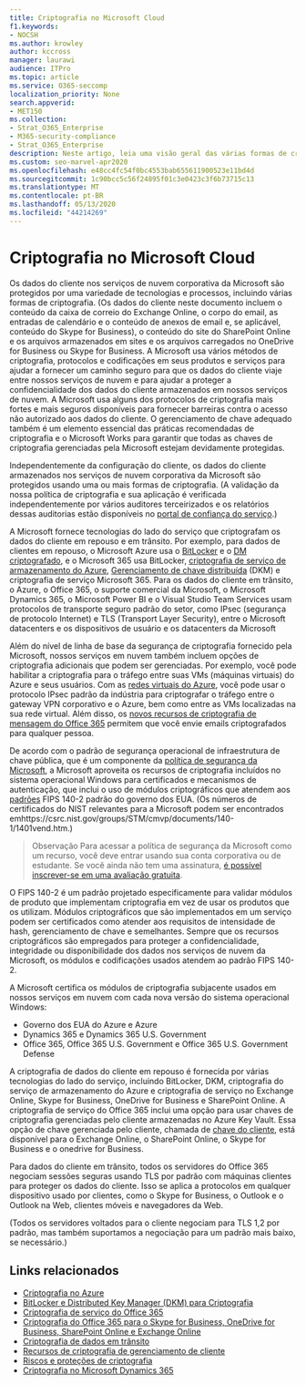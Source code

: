 ```yaml
---
title: Criptografia no Microsoft Cloud
f1.keywords:
- NOCSH
ms.author: krowley
author: kccross
manager: laurawi
audience: ITPro
ms.topic: article
ms.service: O365-seccomp
localization_priority: None
search.appverid:
- MET150
ms.collection:
- Strat_O365_Enterprise
- M365-security-compliance
- Strat_O365_Enterprise
description: Neste artigo, leia uma visão geral das várias formas de criptografia usadas para manter os dados do cliente seguros na nuvem da Microsoft.
ms.custom: seo-marvel-apr2020
ms.openlocfilehash: e48cc4fc54f0bc4553bab655611900523e11bd4d
ms.sourcegitcommit: 1c90bcc5c56f24895f01c3e0423c3f6b73715c13
ms.translationtype: MT
ms.contentlocale: pt-BR
ms.lasthandoff: 05/13/2020
ms.locfileid: "44214269"
---
```

# <a name="encryption-in-the-microsoft-cloud"></a>Criptografia no Microsoft Cloud

Os dados do cliente nos serviços de nuvem corporativa da Microsoft são protegidos por uma variedade de tecnologias e processos, incluindo várias formas de criptografia. (Os dados do cliente neste documento incluem o conteúdo da caixa de correio do Exchange Online, o corpo do email, as entradas de calendário e o conteúdo de anexos de email e, se aplicável, conteúdo do Skype for Business), o conteúdo do site do SharePoint Online e os arquivos armazenados em sites e os arquivos carregados no OneDrive for Business ou Skype for Business. A Microsoft usa vários métodos de criptografia, protocolos e codificações em seus produtos e serviços para ajudar a fornecer um caminho seguro para que os dados do cliente viaje entre nossos serviços de nuvem e para ajudar a proteger a confidencialidade dos dados do cliente armazenados em nossos serviços de nuvem. A Microsoft usa alguns dos protocolos de criptografia mais fortes e mais seguros disponíveis para fornecer barreiras contra o acesso não autorizado aos dados do cliente. O gerenciamento de chave adequado também é um elemento essencial das práticas recomendadas de criptografia e o Microsoft Works para garantir que todas as chaves de criptografia gerenciadas pela Microsoft estejam devidamente protegidas.

Independentemente da configuração do cliente, os dados do cliente armazenados nos serviços de nuvem corporativa da Microsoft são protegidos usando uma ou mais formas de criptografia. (A validação da nossa política de criptografia e sua aplicação é verificada independentemente por vários auditores terceirizados e os relatórios dessas auditorias estão disponíveis no [portal de confiança do serviço](https://aka.ms/stp).)

A Microsoft fornece tecnologias do lado do serviço que criptografam os dados do cliente em repouso e em trânsito. Por exemplo, para dados de clientes em repouso, o Microsoft Azure usa o [BitLocker](https://docs.microsoft.com/windows/device-security/bitlocker/bitlocker-overview) e o [DM criptografado](https://en.wikipedia.org/wiki/Dm-crypt), e o Microsoft 365 usa BitLocker, [criptografia de serviço de armazenamento do Azure](https://docs.microsoft.com/azure/), [Gerenciamento de chave distribuída](https://docs.microsoft.com/microsoft-365/compliance/exchange-online-secures-email-secrets) (DKM) e criptografia de serviço Microsoft 365. Para os dados do cliente em trânsito, o Azure, o Office 365, o suporte comercial da Microsoft, o Microsoft Dynamics 365, o Microsoft Power BI e o Visual Studio Team Services usam protocolos de transporte seguro padrão do setor, como IPsec (segurança de protocolo Internet) e TLS (Transport Layer Security), entre o Microsoft datacenters e os dispositivos de usuário e os datacenters da Microsoft

Além do nível de linha de base da segurança de criptografia fornecido pela Microsoft, nossos serviços em nuvem também incluem opções de criptografia adicionais que podem ser gerenciadas. Por exemplo, você pode habilitar a criptografia para o tráfego entre suas VMs (máquinas virtuais) do Azure e seus usuários. Com as [redes virtuais do Azure](https://azure.microsoft.com/services/virtual-network/), você pode usar o protocolo IPsec padrão da indústria para criptografar o tráfego entre o gateway VPN corporativo e o Azure, bem como entre as VMs localizadas na sua rede virtual. Além disso, os [novos recursos de criptografia de mensagem do Office 365](set-up-new-message-encryption-capabilities.md) permitem que você envie emails criptografados para qualquer pessoa.

De acordo com o padrão de segurança operacional de infraestrutura de chave pública, que é um componente da [política de segurança da Microsoft](https://servicetrust.microsoft.com/ViewPage/TrustDocuments?command=Download&downloadType=Document&downloadId=5868ecc8-50b7-4f91-b43f-640e2b99e86e&docTab=6d000410-c9e9-11e7-9a91-892aae8839ad_FAQ%20and%20White%20Papers), a Microsoft aproveita os recursos de criptografia incluídos no sistema operacional Windows para certificados e mecanismos de autenticação, que inclui o uso de módulos criptográficos que atendem aos [padrões](https://csrc.nist.gov/publications/PubsFIPS.html) FIPS 140-2 padrão do governo dos EUA. (Os números de certificados do NIST relevantes para a Microsoft podem ser encontrados emhttps://csrc.nist.gov/groups/STM/cmvp/documents/140-1/1401vend.htm.)

> Observação Para acessar a política de segurança da Microsoft como um recurso, você deve entrar usando sua conta corporativa ou de estudante. Se você ainda não tem uma assinatura, [é possível inscrever-se em uma avaliação gratuita](https://servicetrust.microsoft.com/Home/TrialSubscriptions).

O FIPS 140-2 é um padrão projetado especificamente para validar módulos de produto que implementam criptografia em vez de usar os produtos que os utilizam. Módulos criptográficos que são implementados em um serviço podem ser certificados como atender aos requisitos de intensidade de hash, gerenciamento de chave e semelhantes. Sempre que os recursos criptográficos são empregados para proteger a confidencialidade, integridade ou disponibilidade dos dados nos serviços de nuvem da Microsoft, os módulos e codificações usados atendem ao padrão FIPS 140-2.

A Microsoft certifica os módulos de criptografia subjacente usados em nossos serviços em nuvem com cada nova versão do sistema operacional Windows:

- Governo dos EUA do Azure e Azure
- Dynamics 365 e Dynamics 365 U.S. Government
- Office 365, Office 365 U.S. Government e Office 365 U.S. Government Defense

A criptografia de dados do cliente em repouso é fornecida por várias tecnologias do lado do serviço, incluindo BitLocker, DKM, criptografia do serviço de armazenamento do Azure e criptografia de serviço no Exchange Online, Skype for Business, OneDrive for Business e SharePoint Online. A criptografia de serviço do Office 365 inclui uma opção para usar chaves de criptografia gerenciadas pelo cliente armazenadas no Azure Key Vault. Essa opção de chave gerenciada pelo cliente, chamada de [chave do cliente](https://docs.microsoft.com/microsoft-365/compliance/customer-key-overview), está disponível para o Exchange Online, o SharePoint Online, o Skype for Business e o onedrive for Business.

Para dados do cliente em trânsito, todos os servidores do Office 365 negociam sessões seguras usando TLS por padrão com máquinas clientes para proteger os dados do cliente.  Isso se aplica a protocolos em qualquer dispositivo usado por clientes, como o Skype for Business, o Outlook e o Outlook na Web, clientes móveis e navegadores da Web.

(Todos os servidores voltados para o cliente negociam para TLS 1,2 por padrão, mas também suportamos a negociação para um padrão mais baixo, se necessário.)

## <a name="related-links"></a>Links relacionados

- [Criptografia no Azure](office-365-azure-encryption.md)
- [BitLocker e Distributed Key Manager (DKM) para Criptografia](office-365-bitlocker-and-distributed-key-manager-for-encryption.md)
- [Criptografia de serviço do Office 365](office-365-service-encryption.md)
- [Criptografia do Office 365 para o Skype for Business, OneDrive for Business, SharePoint Online e Exchange Online](office-365-encryption-for-skype-onedrive-sharepoint-and-exchange.md)
- [Criptografia de dados em trânsito](office-365-encryption-for-data-in-transit.md)
- [Recursos de criptografia de gerenciamento de cliente](office-365-customer-managed-encryption-features.md)
- [Riscos e proteções de criptografia](office-365-encryption-risks-and-protections.md)
- [Criptografia no Microsoft Dynamics 365](office-365-encryption-in-microsoft-dynamics-365.md)
